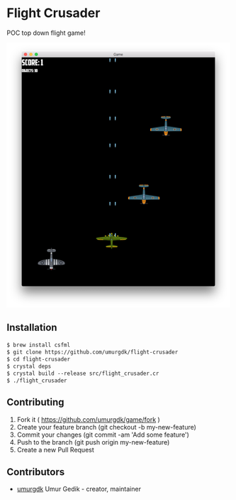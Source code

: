 # Flight Crusader

POC top down flight game!

![Flight Crusader](https://raw.githubusercontent.com/umurgdk/flight-crusader/master/screenshots/flight_crusader.png)

## Installation

```
$ brew install csfml
$ git clone https://github.com/umurgdk/flight-crusader
$ cd flight-crusader
$ crystal deps
$ crystal build --release src/flight_crusader.cr
$ ./flight_crusader
```
## Contributing

1. Fork it ( https://github.com/umurgdk/game/fork )
2. Create your feature branch (git checkout -b my-new-feature)
3. Commit your changes (git commit -am 'Add some feature')
4. Push to the branch (git push origin my-new-feature)
5. Create a new Pull Request

## Contributors

- [umurgdk](https://github.com/umurgdk) Umur Gedik - creator, maintainer
